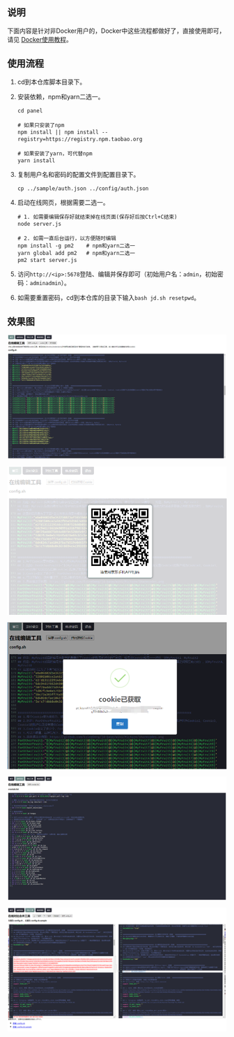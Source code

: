 ## 说明

下面内容是针对非Docker用户的，Docker中这些流程都做好了，直接使用即可，请见 [Docker使用教程](Docker)。

## 使用流程

1. cd到本仓库脚本目录下。

2. 安装依赖，npm和yarn二选一。

    ```shell
    cd panel
    
    # 如果只安装了npm
    npm install || npm install --registry=https://registry.npm.taobao.org

    # 如果安装了yarn，可代替npm
    yarn install
    ```

3. 复制用户名和密码的配置文件到配置目录下。

    ```shell
    cp ../sample/auth.json ../config/auth.json

4. 启动在线网页，根据需要二选一。

    ```shell
    # 1. 如需要编辑保存好就结束掉在线页面(保存好后按Ctrl+C结束)
    node server.js

    # 2. 如需一直后台运行，以方便随时编辑
    npm install -g pm2    # npm和yarn二选一
    yarn global add pm2   # npm和yarn二选一
    pm2 start server.js
    ```

5. 访问`http://<ip>:5678`登陆、编辑并保存即可（初始用户名：`admin`，初始密码：`adminadmin`）。

6. 如需要重置密码，cd到本仓库的目录下输入`bash jd.sh resetpwd`。

## 效果图

![home](Picture/home.png)

![GetCookie1](Picture/GetCookie1.png)

![GetCookie2](Picture/GetCookie2.png)

![crontab](Picture/crontab.png)

![diff](Picture/diff.png)